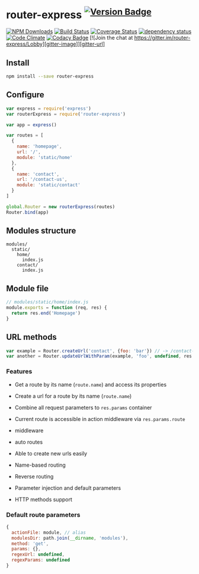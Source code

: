 # router-express <sup>[![Version Badge][npm-version-svg]][npm-url]</sup>

[![NPM Downloads][downloads-image]][downloads-url]
[![Build Status][travis-image]][travis-url]
[![Coverage Status][coveralls-image]][coveralls-url]
[![dependency status][deps-svg]][deps-url]
[![Code Climate][codeclimate-image]][codeclimate-url]
[![Codacy Badge][codacy-image]][codacy-url]
[![Join the chat at https://gitter.im/router-express/Lobby][gitter-image]][gitter-url]

## Install
```sh
npm install --save router-express
```

## Configure
```js
var express = require('express')
var routerExpress = require('router-express')

var app = express()

var routes = [
  {
    name: 'homepage',
    url: '/',
    module: 'static/home'
  },
  {
    name: 'contact',
    url: '/contact-us',
    module: 'static/contact'
  }
]

global.Router = new routerExpress(routes)
Router.bind(app)
```

## Modules structure
```
modules/
  static/
    home/
      index.js
    contact/
      index.js
```

## Module file
```js
// modules/static/home/index.js
module.exports = function (req, res) {
  return res.end('Homepage')
}
```

## URL methods
```js
var example = Router.createUrl('contact', {foo: 'bar'}) // -> /contact-us?foo=bar
var another = Router.updateUrlWithParam(example, 'foo', undefined, res.params.route) // -> /contact-us
```

### Features

* Get a route by its name (`route.name`) and access its properties
* Create a url for a route by its name (`route.name`)
* Combine all request parameters to `res.params` container
* Current route is accessible in action middleware via `res.params.route`

* middleware
* auto routes

* Able to create new urls easily
* Name-based routing 
* Reverse routing
* Parameter injection and default parameters
* HTTP methods support

### Default route parameters

```js
{
  actionFile: module, // alias
  modulesDir: path.join(__dirname, 'modules'),
  method: 'get',
  params: {},
  regexUrl: undefined,
  regexParams: undefined
}
```

[codacy-image]: https://api.codacy.com/project/badge/Grade/c2c014171cc8417eba0239160af12ad9
[codacy-url]: https://www.codacy.com/app/yasin/router-express
[codeclimate-image]: https://codeclimate.com/github/yasinaydin/router-express/badges/gpa.svg
[codeclimate-url]: https://codeclimate.com/github/yasinaydin/router-express
[coveralls-image]: https://coveralls.io/repos/github/yasinaydin/router-express/badge.svg?branch=master
[coveralls-url]: https://coveralls.io/github/yasinaydin/router-express?branch=master
[deps-svg]: http://david-dm.org/yasinaydin/router-express/status.svg
[deps-url]: http://david-dm.org/yasinaydin/router-express
[dev-deps-svg]: https://david-dm.org/yasinaydin/router-express/dev-status.svg
[dev-deps-url]: https://david-dm.org/yasinaydin/router-express#info=devDependencies
[downloads-image]: http://img.shields.io/npm/dm/router-express.svg
[downloads-url]: http://npm-stat.com/charts.html?package=router-express
[gitter-image]: https://badges.gitter.im/router-express/Lobby.svg
[gitter-url]: https://gitter.im/router-express/Lobby
[npm-version-svg]: https://img.shields.io/npm/v/router-express.svg
[npm-url]: https://npmjs.org/package/router-express
[travis-image]: https://img.shields.io/travis/yasinaydin/router-express/master.svg
[travis-url]: https://travis-ci.org/yasinaydin/router-express
